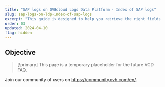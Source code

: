 ```yaml
---
title: "SAP logs on OVHcloud Logs Data Platform - Index of SAP logs"
slug: sap-logs-on-ldp-index-of-sap-logs
excerpt: "This guide is designed to help you retrieve the right fields from your SAP logs to perform searches in your logs."
order: 03
updated: 2024-04-10
flag: hidden
---
```


## Objective

> [!primary]
> This page is a temporary placeholder for the future VCD FAQ.
>
Join our community of users on <https://community.ovh.com/en/>.